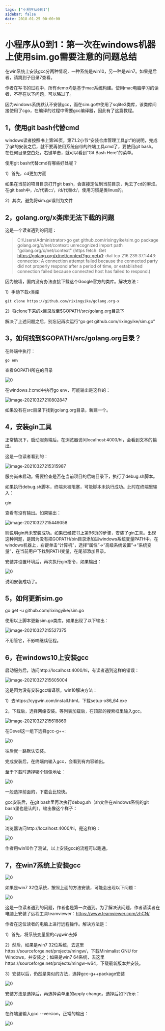```yaml
---
tags: ["小程序从0到1"]
sidebar: false
date: 2018-01-25 00:00:00
---
```

# 小程序从0到1：第一次在windows机器上使用sim.go需要注意的问题总结

在win系统上安装gcc分两种情况，一种系统是win10，另一种是win7。如果是后者，请跳到子目录7查看。

作者在写书的过程中，所有demo均是基于mac系统构建。使用mac电脑学习的读者，不存在以下问题，可以略过了。

因为windows系统默认不安装gcc，而在sim.go中使用了sqlite3类库，该类库间接使用了cgo，在编译的过程中需要gcc编译器，因此有了这篇教程。

## **1，使用git bash代替cmd**

windows读者按照书上第96页，第7.1.2小节“安装仓库管理工具git”的说明，完成了git的安装之后，就不要再使用系统自带的终端工具cmd了，要使用git bash。在任何目录空白处，右键单击，就可以看到“Git Bash Here”的菜单。

使用git bash代替cmd有哪些好处呢？

1）首先，cd更加方面

如果在当前的项目目录打开git bash，会直接定位到当前目录，免去了cd的麻烦。在git bash中，/c/代表c:/，/d/代替d:/，使用习惯是类linux的。

2）其次，避免将sim.go误判为文件

## **2，golang.org/x类库无法下载的问题**

这是一个读者遇到的问题：

> C:\Users\Administrator>go get github.com/rixingyike/sim.go package golang.org/x/net/context: unrecognized import path "golang.org/x/net/context" (https fetch: Get https://golang.org/x/net/context?go-get=1: dial tcp 216.239.37.1:443: connectex: A connection attempt failed because the connected party did not properly respond after a period of time, or established connection failed because connected host has failed to respond.)

因为被墙，国内没有办法直接下载这个Google官方的类库。解决方法：

1）手动下载x类库

```
git clone https://github.com/rixingyike/golang.org-x
```

2）将clone下来的x目录放至$GOPATH/src/golang.org目录下

解决了上述问题之后，别忘记再次运行“go get github.com/rixingyike/sim.go”

## **3，如何找到$GOPATH/src/golang.org目录？**

在终端中执行：

```
go env
```

查看GOPATH所在的目录

![0](./assets/202120210327210608.jpeg)

在windows上cmd中执行go env，可能输出是这样的：

![image-20210327210802847](https://cdn.jsdelivr.net/gh/rixingyike/images/2021/20210327215222.png)

如果没有在src目录下找到golang.org目录，新建一个。

## **4，安装gin工具**

正常情况下，启动服务端后，在浏览器访问localhost:4000/hi，会看到文本的输出。

这是一位读者看到的：

![image-20210327215315987](https://cdn.jsdelivr.net/gh/rixingyike/images/2021/20210327215316.png)

服务尚未启动。需要检查是否在当前项目的后端目录下，执行了debug.sh脚本。

如果执行debug.sh脚本，终端未被阻塞，可能脚本未执行成功。此时在终端里输入：

gin

查看有没有输出。如果输出：

![image-20210327215449058](https://cdn.jsdelivr.net/gh/rixingyike/images/2021/20210327215449.png)

则说明gin尚未安装成功。如果已经按书上第96页的步骤，安装了gin工具。出现这种问题，是因为没有把GOPATH/bin目录添加进windows系统变量PATH中。在windows机器上，右键单击“计算机”，选择“属性”->“高级系统设置”->“系统变量”，在当前用户下找到PATH变量，在尾部添加目录。

安装并设置环境后，再次执行gin指令，如果输出：

![0](./assets/202120210327210607.png)

说明安装成功了。

## **5，如何更新sim.go**

go get -u github.com/rixingyike/sim.go

使用以上脚本更新sim.go类库，如果出现了以下输出：

![image-20210327215527375](https://cdn.jsdelivr.net/gh/rixingyike/images/2021/20210327215527.png)

不用管它，不影响继续征程。

## **6，在windows10上安装gcc**

启动服务后，访问http://localhost:4000/hi，有读者遇到这样的错误：

![image-20210327215605004](https://cdn.jsdelivr.net/gh/rixingyike/images/2021/20210327215618.png)

这是因为没有安装gcc编译器。win10解决方法：

1）去https://cygwin.com/install.html，下载setup-x86_64.exe

2，下载后，选择网络安装。等列表加载后，在顶部的搜索框里输入gcc。

![image-20210327215618869](https://cdn.jsdelivr.net/gh/rixingyike/images/2021/20210327215618.png)

在Devel这一组下选择gcc-g++:

![0](./assets/21928.jpeg)

往后就一路默认安装。

完成安装后，在终端内输入gcc，会看到有内容输出。

至于下载时选择哪个镜像地址：

![0](./assets/21931.png)

一般选择前面的，下载会比较快。

gcc安装后，在git bash里再次执行debug.sh（sh文件在windows系统的git bash里也是认的）。输出像这个样子：

![0](./assets/21934.jpeg)

浏览器访问http://localhost:4000/hi，是这样的：

![0](./assets/21938.png)

作者用win10作了测试，以上安装gcc的流程可以跑通。

## **7，在win7系统上安装gcc**

![0](./assets/21945.png)

如果是win7 32位系统，按照上面的方法安装，可能会出现以下问题：

![0](./assets/21943.png)

这是一位读者遇到的问题，作者也是第一次遇到。为了解决该问题，作者请读者在电脑上安装了远程工具teamviewer：https://www.teamviewer.com/zhCN/

作者在这位读者的电脑上进行远程操作。解决方法是：

1）首先，将系统变量里的cygwin去掉

2）然后，如果是win7 32位系统，去这里https://sourceforge.net/projects/mingw/，下载Minimalist GNU for Windows，并安装之；如果是win7 64系统，去这里https://sourceforge.net/projects/mingw-w64，下载最新版本并安装。

3）安装以后，仍然是类似的方法，选择gcc-g++package安装

![0](./assets/21958.png)

安装方法是选择后，再选择菜单里的apply change。选择后如下所示：

![0](./assets/21962.png)

在终端里输入gcc --version，正常的输出：

![0](./assets/21965.png)